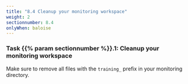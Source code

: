 ```yaml
---
title: "8.4 Cleanup your monitoring workspace"
weight: 2
sectionnumber: 8.4
onlyWhen: baloise
---
```


### Task {{% param sectionnumber %}}.1: Cleanup your monitoring workspace

Make sure to remove all files with the `training_` prefix in your monitoring directory.
